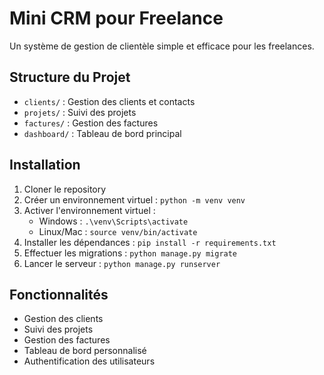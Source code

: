 # Mini CRM pour Freelance

Un système de gestion de clientèle simple et efficace pour les freelances.

## Structure du Projet

- `clients/` : Gestion des clients et contacts
- `projets/` : Suivi des projets
- `factures/` : Gestion des factures
- `dashboard/` : Tableau de bord principal

## Installation

1. Cloner le repository
2. Créer un environnement virtuel : `python -m venv venv`
3. Activer l'environnement virtuel :
   - Windows : `.\venv\Scripts\activate`
   - Linux/Mac : `source venv/bin/activate`
4. Installer les dépendances : `pip install -r requirements.txt`
5. Effectuer les migrations : `python manage.py migrate`
6. Lancer le serveur : `python manage.py runserver`

## Fonctionnalités

- Gestion des clients
- Suivi des projets
- Gestion des factures
- Tableau de bord personnalisé
- Authentification des utilisateurs
